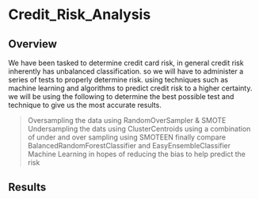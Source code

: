 # Credit_Risk_Analysis

## Overview
We have been tasked to determine credit card risk, in general credit risk inherently has unbalanced classification. so we will have to administer a series of tests to properly determine risk. using techniques such as machine learning and algorithms to predict credit risk to a higher certainty. we will be using the following to determine the best possible test and technique to give us the most accurate results.

> Oversampling the data using RandomOverSampler & SMOTE
> Undersampling the dats using ClusterCentroids
> using a combination of under and over sampling using SMOTEEN
> finally compare BalancedRandomForestClassifier and EasyEnsembleClassifier Machine Learning in hopes of reducing the bias to help predict the risk

## Results
